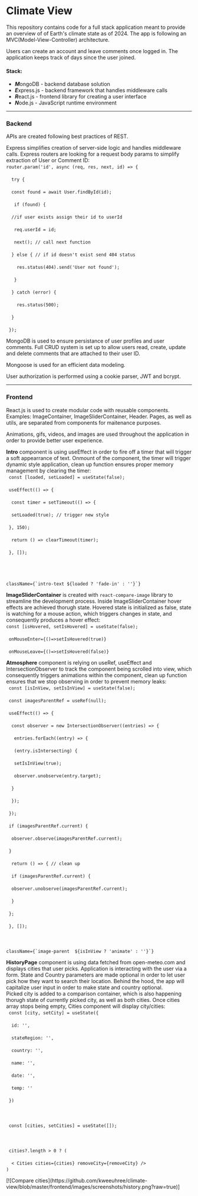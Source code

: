 <h1>Climate View</h1>

<p>This repository contains code for a full stack application meant to provide an overview of of Earth's climate state as of 2024. The app is following an MVC(Model-View-Controller) architecture.</p>

<p>Users can create an account and leave comments once logged in. The application keeps track of days since the user joined.</p>

<h4>Stack:</h4>
<ul>
    <li><b><em>M</em></b>ongoDB - backend database solution</li>
    <li><b><em>E</em></b>xpress.js - backend framework that handles middleware calls</li>
    <li><b><em>R</em></b>eact.js - frontend library for creating a user interface</li>
    <li><b><em>N</em></b>ode.js - JavaScript runtime environment</li>
</ul>

<hr>

<h3>Backend</h3>
<p>APIs are created following best practices of REST.</p>
<p>Express simplifies creation of server-side logic and handles middleware calls. Express routers are looking for a request body params to simplify extraction of User or Comment ID:
<br>
<code>router.param('id', async (req, res, next, id) => {<br>
&nbsp;&nbsp;try {<br>
&nbsp;&nbsp;const found = await User.findById(id);<br>
&nbsp;&nbsp;&nbsp;if (found) {<br>
&nbsp;&nbsp;//if user exists assign their id to userId<br>
&nbsp;&nbsp;&nbsp;req.userId = id;<br>
&nbsp;&nbsp;&nbsp;next(); // call next function<br>
&nbsp;&nbsp;} else { // if id doesn't exist send 404 status<br>
&nbsp;&nbsp;&nbsp;&nbsp;res.status(404).send('User not found');<br>
&nbsp;&nbsp;&nbsp;}<br>
&nbsp;&nbsp;} catch (error) {<br>
&nbsp;&nbsp;&nbsp;&nbsp;res.status(500);<br>
&nbsp;&nbsp;}<br>
&nbsp;});<br></code></p>

<p>MongoDB is used to ensure persistance of user profiles and user comments. Full CRUD system is set up to allow users read, create, update and delete comments that are attached to their user ID.</p>
<p>Mongoose is used for an efficient data modeling.</p>
<p>User authorization is performed using a cookie parser, JWT and bcrypt.</p>

<hr>
<h3>Frontend</h3>
<p>React.js is used to create modular code with reusable components. Examples: ImageContainer, ImageSliderContainer, Header. Pages, as well as utils, are separated from components for maitenance purposes.</p>
<p>Animations, gifs, videos, and images are used throughout the application in order to provide better user experience.</p>
<p><b>Intro</b> component is using useEffect in order to fire off a timer that will trigger a soft appearrance of text. Onmount of the component, the timer will trigger dynamic style application, clean up function ensures proper memory management by clearing the timer:
<br>
<code>&nbsp;const [loaded, setLoaded] = useState(false);<br>
&nbsp;useEffect(() => {<br>
&nbsp;&nbsp;const timer = setTimeout(() => {<br>
&nbsp;&nbsp;setLoaded(true); // trigger new style<br>
&nbsp;}, 150); <br>
&nbsp;&nbsp;return () => clearTimeout(timer); <br>
&nbsp;}, []);
&nbsp;
<br><br>
className={`intro-text ${loaded ? 'fade-in' : ''}`} </code><br></p>
<p><b>ImageSliderContainer</b> is created with <code>react-compare-image</code> library to streamline the development process. Inside ImageSliderContainer hover effects are achieved thorugh state. Hovered state is initialized as false, state is watching for a mouse action, which triggers changes in state, and consequently produces a hover effect:
<br><code>const [isHovered, setIsHovered] = useState(false);</code>
<br>
<code> 
&nbsp;onMouseEnter={()=>setIsHovered(true)}<br>
&nbsp;onMouseLeave={()=>setIsHovered(false)}</code></p>

<p><b>Atmosphere</b> component is relying on useRef, useEffect and IntersectionObserver to track the component being scrolled into view, which consequently triggers animations within the component, clean up function ensures that we stop observing in order to prevent memory leaks:
<br>
<code>&nbsp;const [isInView, setIsInView] = useState(false);<br>
&nbsp;const imagesParentRef = useRef(null);<br>
&nbsp;useEffect(() => {<br>
&nbsp;&nbsp;const observer = new IntersectionObserver((entries) => {<br>
&nbsp;&nbsp;&nbsp;entries.forEach((entry) => {<br>
&nbsp;&nbsp; (entry.isIntersecting) {<br>
&nbsp;&nbsp;&nbsp;setIsInView(true);<br>
&nbsp;&nbsp;&nbsp;observer.unobserve(entry.target);<br>
&nbsp;&nbsp;}<br>
&nbsp;&nbsp;});<br>
&nbsp;});<br>
&nbsp;if (imagesParentRef.current) {<br>
&nbsp;&nbsp;observer.observe(imagesParentRef.current);<br>
&nbsp;}<br>
&nbsp;&nbsp;return () => { // clean up<br>
&nbsp;&nbsp;if (imagesParentRef.current) {<br>
&nbsp;&nbsp;observer.unobserve(imagesParentRef.current);<br>
&nbsp;&nbsp;}<br>
&nbsp;};<br>
&nbsp;}, []);<br>
<br>
className={`image-parent  ${isInView ? 'animate' : ''}`}</code></p>

<p><b>HistoryPage</b> component is using data fetched from open-meteo.com and displays cities that user picks. Application is interacting with the user via a form. State and Country parameters are made optional in order to let user pick how they want to search their location. Behind the hood, the app will capitalize user input in order to make state and country optional.
<br> Picked city is added to a comparison container, which is also happening thorugh state of currently picked city, as well as both cities. Once cities array stops being empty, Cities component will display city/cities:
<br>
<code>&nbsp;const [city, setCity] = useState({<br>
&nbsp;&nbsp;id: '',<br>
&nbsp;&nbsp;stateRegion: '',<br>
&nbsp;&nbsp;country: '',<br>
&nbsp;&nbsp;name: '',<br>
&nbsp;&nbsp;date: '',<br>
&nbsp;&nbsp;temp: ''<br>
&nbsp;})<br>
<br>
&nbsp;const [cities, setCities] = useState([]);
<br><br>
&nbsp;cities?.length > 0 ? ( <br>
&nbsp;&nbsp;< Cities cities={cities} removeCity={removeCity} />
)</code></p>
[![Compare cities](https://github.com/kweeuhree/climate-view/blob/master/frontend/images/screenshots/history.png?raw=true)]
